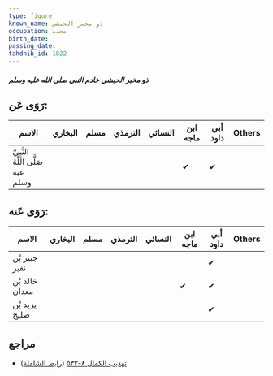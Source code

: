 ```yaml
---
type: figure
known_name: ذو مخمر الحبشي
occupation: محدث
birth_date:
passing_date:
tahdhib_id: 1822
---
```

##### ذو مخبر الحبشي خادم النبي صلى الله عليه وسلم

## رَوَى عَن:
| الاسم                             | البخاري | مسلم | الترمذي | النسائي | ابن ماجه | أبي داود | Others |
| --------------------------------- | ------- | ---- | ------- | ------- | -------- | -------- | ------ |
| النَّبِيّ صَلَّى اللَّهُ عيه وسلم |         |      |         |         | ✔        | ✔        |        |
## رَوَى عَنه:
| الاسم          | البخاري | مسلم | الترمذي | النسائي | ابن ماجه | أبي داود | Others |
| -------------- | ------- | ---- | ------- | ------- | -------- | -------- | ------ |
| جبير بْن نفير  |         |      |         |         |          | ✔        |        |
| خالد بْن معدان |         |      |         |         | ✔        | ✔        |        |
| يزيد بْن صليح  |         |      |         |         |          | ✔        |        |
## مراجع
- [تهذيب الكمال ٨-٥٣٢](obsidian://open?vault=Tahdhib-al-Kamal&file=Figures/١٨٢٢-ذو%20مخبر%20الحبشي%20خادم%20النبي%20صلى%20الله%20عليه%20وسلم) ([رابط الشاملة](https://shamela.ws/book/3722/4243))